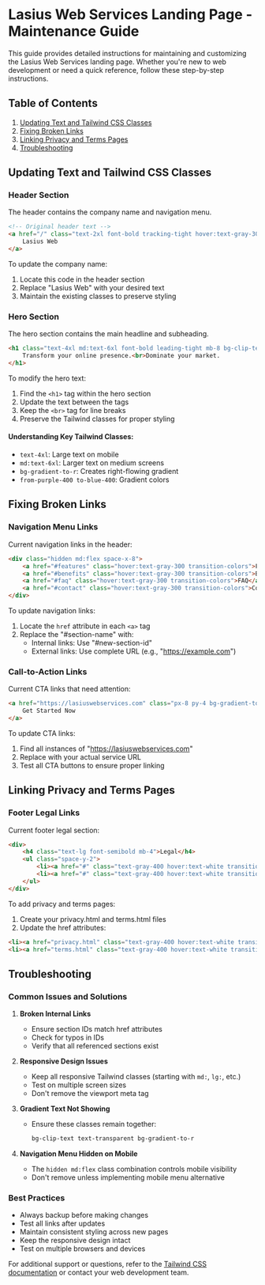 # Lasius Web Services Landing Page - Maintenance Guide

This guide provides detailed instructions for maintaining and customizing the Lasius Web Services landing page. Whether you're new to web development or need a quick reference, follow these step-by-step instructions.

## Table of Contents
1. [Updating Text and Tailwind CSS Classes](#updating-text-and-tailwind-css-classes)
2. [Fixing Broken Links](#fixing-broken-links)
3. [Linking Privacy and Terms Pages](#linking-privacy-and-terms-pages)
4. [Troubleshooting](#troubleshooting)

## Updating Text and Tailwind CSS Classes

### Header Section
The header contains the company name and navigation menu.

```html
<!-- Original header text -->
<a href="/" class="text-2xl font-bold tracking-tight hover:text-gray-300 transition-colors">
    Lasius Web
</a>
```

To update the company name:
1. Locate this code in the header section
2. Replace "Lasius Web" with your desired text
3. Maintain the existing classes to preserve styling

### Hero Section
The hero section contains the main headline and subheading.

```html
<h1 class="text-4xl md:text-6xl font-bold leading-tight mb-8 bg-clip-text text-transparent bg-gradient-to-r from-purple-400 to-blue-400">
    Transform your online presence.<br>Dominate your market.
</h1>
```

To modify the hero text:
1. Find the `<h1>` tag within the hero section
2. Update the text between the tags
3. Keep the `<br>` tag for line breaks
4. Preserve the Tailwind classes for proper styling

#### Understanding Key Tailwind Classes:
- `text-4xl`: Large text on mobile
- `md:text-6xl`: Larger text on medium screens
- `bg-gradient-to-r`: Creates right-flowing gradient
- `from-purple-400 to-blue-400`: Gradient colors

## Fixing Broken Links

### Navigation Menu Links
Current navigation links in the header:

```html
<div class="hidden md:flex space-x-8">
    <a href="#features" class="hover:text-gray-300 transition-colors">Features</a>
    <a href="#benefits" class="hover:text-gray-300 transition-colors">Benefits</a>
    <a href="#faq" class="hover:text-gray-300 transition-colors">FAQ</a>
    <a href="#contact" class="hover:text-gray-300 transition-colors">Contact</a>
</div>
```

To update navigation links:
1. Locate the `href` attribute in each `<a>` tag
2. Replace the "#section-name" with:
   - Internal links: Use "#new-section-id"
   - External links: Use complete URL (e.g., "https://example.com")

### Call-to-Action Links
Current CTA links that need attention:

```html
<a href="https://lasiuswebservices.com" class="px-8 py-4 bg-gradient-to-r from-purple-600 to-blue-600 rounded-full">
    Get Started Now
</a>
```

To update CTA links:
1. Find all instances of "https://lasiuswebservices.com"
2. Replace with your actual service URL
3. Test all CTA buttons to ensure proper linking

## Linking Privacy and Terms Pages

### Footer Legal Links
Current footer legal section:

```html
<div>
    <h4 class="text-lg font-semibold mb-4">Legal</h4>
    <ul class="space-y-2">
        <li><a href="#" class="text-gray-400 hover:text-white transition-colors">Privacy Policy</a></li>
        <li><a href="#" class="text-gray-400 hover:text-white transition-colors">Terms of Service</a></li>
    </ul>
</div>
```

To add privacy and terms pages:
1. Create your privacy.html and terms.html files
2. Update the href attributes:

```html
<li><a href="privacy.html" class="text-gray-400 hover:text-white transition-colors">Privacy Policy</a></li>
<li><a href="terms.html" class="text-gray-400 hover:text-white transition-colors">Terms of Service</a></li>
```

## Troubleshooting

### Common Issues and Solutions

1. **Broken Internal Links**
   - Ensure section IDs match href attributes
   - Check for typos in IDs
   - Verify that all referenced sections exist

2. **Responsive Design Issues**
   - Keep all responsive Tailwind classes (starting with `md:`, `lg:`, etc.)
   - Test on multiple screen sizes
   - Don't remove the viewport meta tag

3. **Gradient Text Not Showing**
   - Ensure these classes remain together:
     ```html
     bg-clip-text text-transparent bg-gradient-to-r
     ```

4. **Navigation Menu Hidden on Mobile**
   - The `hidden md:flex` class combination controls mobile visibility
   - Don't remove unless implementing mobile menu alternative

### Best Practices
- Always backup before making changes
- Test all links after updates
- Maintain consistent styling across new pages
- Keep the responsive design intact
- Test on multiple browsers and devices

For additional support or questions, refer to the [Tailwind CSS documentation](https://tailwindcss.com/docs) or contact your web development team.